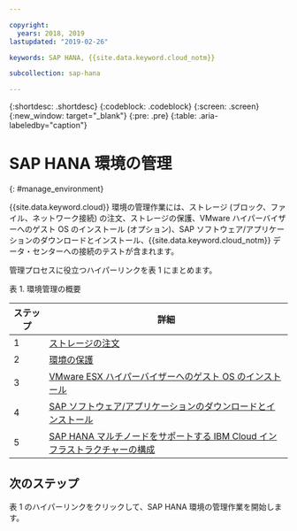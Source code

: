 ```yaml
---

copyright:
  years: 2018, 2019
lastupdated: "2019-02-26"

keywords: SAP HANA, {{site.data.keyword.cloud_notm}}

subcollection: sap-hana

---
```


{:shortdesc: .shortdesc}
{:codeblock: .codeblock}
{:screen: .screen}
{:new_window: target="_blank"}
{:pre: .pre}
{:table: .aria-labeledby="caption"}

# SAP HANA 環境の管理
{: #manage_environment}

{{site.data.keyword.cloud}} 環境の管理作業には、ストレージ (ブロック、ファイル、ネットワーク接続) の注文、ストレージの保護、VMware ハイパーバイザーへのゲスト OS のインストール (オプション)、SAP ソフトウェア/アプリケーションのダウンロードとインストール、{{site.data.keyword.cloud_notm}} データ・センターへの接続のテストが含まれます。

管理プロセスに役立つハイパーリンクを表 1 にまとめます。

表 1. 環境管理の概要

| ステップ | 詳細 |
| --- | --- |
| 1 | [ストレージの注文](/docs/infrastructure/sap-hana?topic=sap-hana-order_storage#order_storage) |
| 2 | [環境の保護](/docs/infrastructure/sap-hana?topic=sap-hana-secure_environment#secure_environment) |
| 3 | [VMware ESX ハイパーバイザーへのゲスト OS のインストール](/docs/infrastructure/sap-hana?topic=sap-hana-install_guest_os#install_guest_os) |
| 4 | [SAP ソフトウェア/アプリケーションのダウンロードとインストール](/docs/infrastructure/sap-hana?topic=sap-hana-install_sap#install_sap) |
| 5 | [SAP HANA マルチノードをサポートする IBM Cloud インフラストラクチャーの構成](/docs/infrastructure/sap-hana?topic=sap-hana-multi-node-storage#multi-node-storage)

## 次のステップ

表 1 のハイパーリンクをクリックして、SAP HANA 環境の管理作業を開始します。
